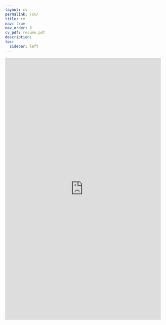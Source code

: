 ```yaml
---
layout: cv
permalink: /cv/
title: cv
nav: true
nav_order: 3
cv_pdf: resume.pdf
description: 
toc:
  sidebar: left
---
```

<embed src="https://honggeunkim.github.io/assets/pdf/resume.pdf" width="100%" height="850px"/>
